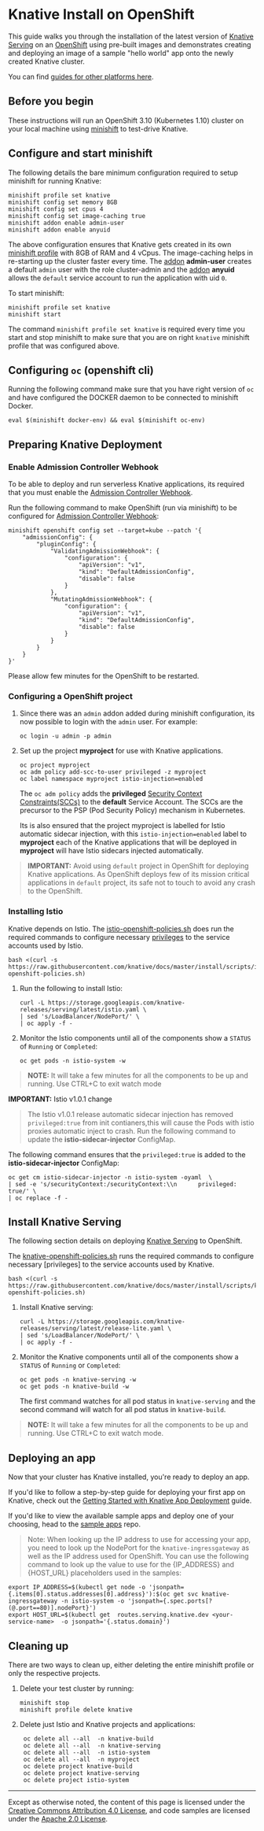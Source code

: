 # Knative Install on OpenShift

This guide walks you through the installation of the latest version of [Knative
Serving](https://github.com/knative/serving) on an
[OpenShift](https://github.com/openshift/origin) using pre-built images and
demonstrates creating and deploying an image of a sample "hello world" app onto
the newly created Knative cluster.

You can find [guides for other platforms here](README.md).

## Before you begin

These instructions will run an OpenShift 3.10 (Kubernetes 1.10) cluster on your
local machine using [minishift](https://docs.okd.io/latest/minishift/getting-started/index.html)
to test-drive Knative.

## Configure and start minishift

The following details the bare minimum configuration required to setup minishift for running Knative:

```shell
minishift profile set knative
minishift config set memory 8GB
minishift config set cpus 4
minishift config set image-caching true
minishift addon enable admin-user
minishift addon enable anyuid
```

The above configuration ensures that Knative gets created in its own [minishift profile](https://docs.okd.io/latest/minishift/using/profiles.html) with 8GB of RAM and 4 vCpus. The image-caching helps in re-starting up the cluster faster every time.  The [addon](https://docs.okd.io/latest/minishift/using/addons.html) **admin-user** creates a default `admin` user with the role  cluster-admin and the  [addon](https://docs.okd.io/latest/minishift/using/addons.html) **anyuid** allows the `default` service account to run the application with uid `0`.

To start minishift:

```shell
minishift profile set knative
minishift start
```

The command `minishift profile set knative` is required every time you start and stop minishift to make sure that you are on right `knative` minishift profile that was configured above.

## Configuring `oc` (openshift cli)

Running the following command make sure that you have right version of `oc` and have configured the DOCKER daemon to be connected to minishift Docker.

```shell
eval $(minishift docker-env) && eval $(minishift oc-env)
```

## Preparing Knative Deployment

### Enable Admission Controller Webhook
To be able to deploy and run serverless Knative applications, its required that you must enable the [Admission Controller Webhook](https://kubernetes.io/docs/reference/access-authn-authz/extensible-admission-controllers/).  

Run the following command to make OpenShift (run via minishift) to be configured for [Admission Controller Webhook](https://kubernetes.io/docs/reference/access-authn-authz/extensible-admission-controllers/):

```shell
minishift openshift config set --target=kube --patch '{
    "admissionConfig": {
        "pluginConfig": {
            "ValidatingAdmissionWebhook": {
                "configuration": {
                    "apiVersion": "v1",
                    "kind": "DefaultAdmissionConfig",
                    "disable": false
                }
            },
            "MutatingAdmissionWebhook": {
                "configuration": {
                    "apiVersion": "v1",
                    "kind": "DefaultAdmissionConfig",
                    "disable": false
                }
            }
        }
    }
}'
```

Please allow few minutes for the OpenShift to be restarted.

### Configuring a OpenShift project

1. Since there was an `admin` addon added during minishift configuration, its now possible to login with the `admin` user. For example:

    ```shell
    oc login -u admin -p admin
    ```

2. Set up the project **myproject** for use with Knative applications.

    ```shell
    oc project myproject
    oc adm policy add-scc-to-user privileged -z myproject
    oc label namespace myproject istio-injection=enabled
    ```
    The `oc adm policy` adds the **privileged** [Security Context Constraints(SCCs)](https://docs.okd.io/3.10/admin_guide/manage_scc.html) to the **default** Service Account. The SCCs are the precursor to the PSP (Pod Security Policy) mechanism in Kubernetes.

    Its is also ensured that the project myproject is labelled for Istio automatic sidecar injection, with this `istio-injection=enabled` label to **myproject** each of the Knative applications that will be deployed in **myproject** will have Istio sidecars injected automatically. 

  > **IMPORTANT:** Avoid using `default` project in OpenShift for deploying Knative applications. As OpenShift deploys few of its mission critical applications in `default` project, its safe not to touch to avoid any crash to the OpenShift.

### Installing Istio

Knative depends on Istio. The [istio-openshift-policies.sh](scripts/istio-openshift-policies.sh) does run the required commands to configure necessary [privileges](https://istio.io/docs/setup/kubernetes/platform-setup/openshift/) to the service accounts used by Istio.

```shell
bash <(curl -s https://raw.githubusercontent.com/knative/docs/master/install/scripts/istio-openshift-policies.sh)
```

1. Run the following to install Istio:

    ```shell
    curl -L https://storage.googleapis.com/knative-releases/serving/latest/istio.yaml \
    | sed 's/LoadBalancer/NodePort/' \
    | oc apply -f -
    ```
2. Monitor the Istio components until all of the components show a `STATUS` of `Running` or `Completed`:

    ```shell
    oc get pods -n istio-system -w
    ```

> **NOTE:** It will take a few minutes for all the components to be up and running. Use CTRL+C to exit watch mode

**IMPORTANT:** Istio v1.0.1 change

> The Istio v1.0.1 release automatic sidecar injection has removed `privileged:true` from init contianers,this will cause the Pods with istio proxies automatic inject to crash. Run the following command to update the **istio-sidecar-injector** ConfigMap.

The following command ensures that the `privileged:true` is added to the **istio-sidecar-injector** ConfigMap:

```shell
oc get cm istio-sidecar-injector -n istio-system -oyaml  \
| sed -e 's/securityContext:/securityContext:\\n      privileged: true/' \
| oc replace -f -
```

## Install Knative Serving

The following section details on deploying [Knative Serving](https://github.com/knative/serving) to OpenShift.

The [knative-openshift-policies.sh](scripts/knative-openshift-policies.sh) runs the required commands to configure necessary [privileges] to the service accounts used by Knative.

```shell
bash <(curl -s https://raw.githubusercontent.com/knative/docs/master/install/scripts/knative-openshift-policies.sh)
```

1. Install Knative serving:

    ```shell
    curl -L https://storage.googleapis.com/knative-releases/serving/latest/release-lite.yaml \
    | sed 's/LoadBalancer/NodePort/' \
    | oc apply -f -
    ```

2. Monitor the Knative components until all of the components show a `STATUS` of `Running` or `Completed`:

    ```shell
    oc get pods -n knative-serving -w
    oc get pods -n knative-build -w
    ```
    The first command watches for all pod status in `knative-serving` and the second command will watch for all pod status in `knative-build`.

> **NOTE:** It will take a few minutes for all the components to be up and running. Use CTRL+C to exit watch mode.

## Deploying an app

Now that your cluster has Knative installed, you're ready to deploy an app.

If you'd like to follow a step-by-step guide for deploying your first app on
Knative, check out the
[Getting Started with Knative App Deployment](getting-started-knative-app.md)
guide.

If you'd like to view the available sample apps and deploy one of your choosing,
head to the [sample apps](../serving/samples/README.md) repo.

> Note: When looking up the IP address to use for accessing your app, you need to look up   the NodePort for the `knative-ingressgateway` as well as the IP address used for OpenShift. You can use the following command to look up the value to use for the {IP_ADDRESS} and {HOST_URL} placeholders  used in the samples:

  ```shell
  export IP_ADDRESS=$(kubectl get node -o 'jsonpath={.items[0].status.addresses[0].address}'):$(oc get svc knative-ingressgateway -n istio-system -o 'jsonpath={.spec.ports[?(@.port==80)].nodePort}')
  export HOST_URL=$(kubectl get  routes.serving.knative.dev <your-service-name>  -o jsonpath='{.status.domain}')
  ```

## Cleaning up

There are two ways to clean up, either deleting the entire minishift profile or only the respective projects.

1. Delete your test cluster by running:

    ```shell
    minishift stop
    minishift profile delete knative
    ```
2. Delete just Istio and Knative projects and applications:

   ```shell
    oc delete all --all  -n knative-build
    oc delete all --all  -n knative-serving
    oc delete all --all  -n istio-system
    oc delete all --all  -n myproject
    oc delete project knative-build
    oc delete project knative-serving
    oc delete project istio-system
   ```

---

Except as otherwise noted, the content of this page is licensed under the
[Creative Commons Attribution 4.0 License](https://creativecommons.org/licenses/by/4.0/),
and code samples are licensed under the
[Apache 2.0 License](https://www.apache.org/licenses/LICENSE-2.0).
